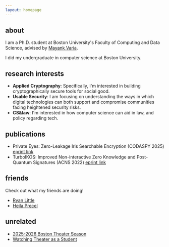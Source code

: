```yaml
---
layout: homepage
---
```


## about

I am a Ph.D. student at Boston University's Faculty of Computing and Data Science, advised by [Mayank Varia](https://www.mvaria.com/). 

I did my undergraduate in computer science at Boston University. 

## research interests 

- **Applied Cryptography**: Specifically, I'm interested in building cryptographically secure tools for social good. 
- **Usable Security**: I am focusing on understanding the ways in which digital technologies can both support and compromise communities facing heightened security risks.
- **CS&law**: I'm interested in how computer science can aid in law, and policy regarding tech. 

## publications 
- Private Eyes: Zero-Leakage Iris Searchable Encryption (CODASPY 2025) [eprint link](https://eprint.iacr.org/2023/736)
- TurboIKOS: Improved Non-interactive Zero Knowledge and Post-Quantum Signatures (ACNS 2022) [eprint link](https://eprint.iacr.org/2021/478)

## friends 
Check out what my friends are doing! 
- [Ryan Little](https://ryanlittle.net/)
- [Heila Precel](https://www.heilaprecel.com/#home)

## unrelated 
- [2025-2026 Boston Theater Season](./2526bostontheatreseason)
- [Watching Theater as a Student](./theaterinboston)